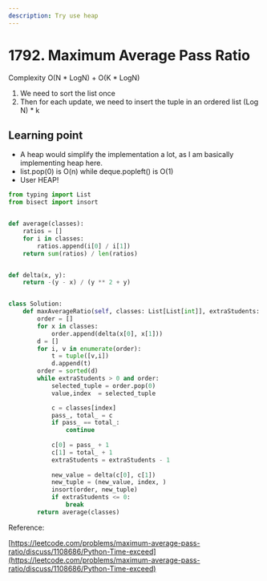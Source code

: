 ```yaml
---
description: Try use heap
---
```


# 1792. Maximum Average Pass Ratio



Complexity O\(N \* LogN\) + O\(K \* LogN\)

1. We need to sort the list once
2. Then for each update, we need to insert the tuple in an ordered list \(Log N\) \* k

## Learning point

* A heap would simplify the implementation a lot, as I am basically implementing heap here.
* list.pop\(0\) is O\(n\) while deque.popleft\(\) is O\(1\)
* User HEAP! 

```python
from typing import List
from bisect import insort


def average(classes):
    ratios = []
    for i in classes:
        ratios.append(i[0] / i[1])
    return sum(ratios) / len(ratios)


def delta(x, y):
    return -(y - x) / (y ** 2 + y)


class Solution:
    def maxAverageRatio(self, classes: List[List[int]], extraStudents: int) -> float:
        order = []
        for x in classes:
            order.append(delta(x[0], x[1]))
        d = []
        for i, v in enumerate(order):
            t = tuple([v,i])
            d.append(t)
        order = sorted(d)
        while extraStudents > 0 and order:
            selected_tuple = order.pop(0)
            value,index  = selected_tuple

            c = classes[index]
            pass_, total_ = c
            if pass_ == total_:
                continue
                
            c[0] = pass_ + 1
            c[1] = total_ + 1
            extraStudents = extraStudents - 1
            
            new_value = delta(c[0], c[1])
            new_tuple = (new_value, index, )
            insort(order, new_tuple)
            if extraStudents <= 0:
                break
        return average(classes)
```



Reference:

[https://leetcode.com/problems/maximum-average-pass-ratio/discuss/1108686/Python-Time-exceed](https://leetcode.com/problems/maximum-average-pass-ratio/discuss/1108686/Python-Time-exceed)

